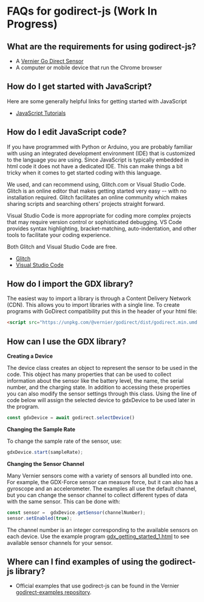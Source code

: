 # FAQs for godirect-js (Work In Progress)

## What are the requirements for using godirect-js?
- A [Vernier Go Direct Sensor](https://www.vernier.com/products/sensors/go-direct-sensors)
- A computer or mobile device that run the Chrome browser

## How do I get started with JavaScript?
Here are some generally helpful links for getting started with JavaScript
- [JavaScript Tutorials](https://javascript.info/)

## How do I edit JavaScript code?
If you have programmed with Python or Arduino, you are probably familiar with using an integrated development environment (IDE) that is customized to the language you are using. Since JavaScript is typically embedded in html code it does not have a dedicated IDE. This can make things a bit tricky when it comes to get started coding with this language.  

We used, and can recommend using, Glitch.com or Visual Studio Code. Glitch is an online editor that makes getting started very easy -- with no installation required. Glitch facilitates an online community which makes sharing scripts and searching others’ projects straight forward. 

Visual Studio Code is more appropriate for coding more complex projects that may require version control or sophisticated debugging. VS Code provides syntax highlighting, bracket-matching, auto-indentation, and other tools to facilitate your coding experience.

Both Glitch and Visual Studio Code are free. 
- [Glitch](https://glitch.com/) 
- [Visual Studio Code](https://code.visualstudio.com/Download)

## How do I import the GDX library?
 The easiest way to import a library is through a Content Delivery Network (CDN). This allows you to import libraries with a single line. To create programs with GoDirect compatibility put this in the header of your html file:

 ``` html
 <script src="https://unpkg.com/@vernier/godirect/dist/godirect.min.umd.js"></script> 
 ```

 ## How can I use the GDX library?
 **Creating a Device**
 
 The device class creates an object to represent the sensor to be used in the code. This object has many properties that can be used to collect information about the sensor like the battery level, the name, the serial number, and the charging state. In addition to accessing these properties you can also modify the sensor settings through this class. Using the line of code below will assign the selected device to gdxDevice to be used later in the program. 

```javascript
const gdxDevice = await godirect.selectDevice()
```

**Changing the Sample Rate**

To change the sample rate of the sensor, use:

```javascript
gdxDevice.start(sampleRate);
```

**Changing the Sensor Channel**

Many Vernier sensors come with a variety of sensors all bundled into one. For example, the GDX-Force sensor can measure force, but it can also has a gyroscope and an accelerometer. The examples all use the default channel, but you can change the sensor channel to collect different types of data with the same sensor. This can be done with:

 ```javascript
 const sensor =  gdxDevice.getSensor(channelNumber);
 sensor.setEnabled(true); 
```

 The channel number is an integer corresponding to the available sensors on each device. Use the example program  [gdx_getting_started_1.html](./gdx_getting_started_1.html) to see available sensor channels for your sensor.

## Where can I find examples of using the godirect-js library?
- Official examples that use godirect-js can be found in the Vernier [godirect-examples repository](./).
